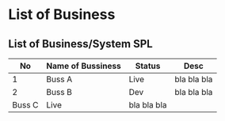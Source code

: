 # List of Business

## List of Business/System SPL

No | Name of Bussiness | Status | Desc
--- | --- | --- | --- 
1 | Buss A | Live | bla bla bla
2 | Buss B | Dev | bla bla bla
  | Buss C | Live | bla bla bla